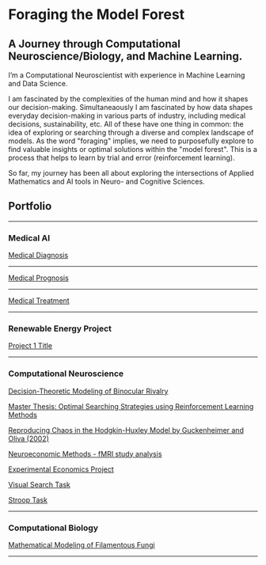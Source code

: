 # Foraging the Model Forest

## A Journey through Computational Neuroscience/Biology, and Machine Learning.

I’m a Computational Neuroscientist with experience in Machine Learning and Data Science.  

I am fascinated by the complexities of the human mind and how it shapes our decision-making. Simultaneaously I am fascinated by how data shapes everyday decision-making in various parts of industry, including medical decisions, sustainability, etc. All of these have one thing in common: 
the idea of exploring or searching through a diverse and complex landscape of models. As the word "foraging" implies, we need to purposefully explore to find valuable insights or optimal solutions within the "model forest". This is a process that helps to learn by trial and error (reinforcement learning).

So far, my journey has been all about exploring the intersections of Applied Mathematics and AI tools in Neuro- and Cognitive Sciences.

<!-- add link to my coursera website -->





## Portfolio

---

### Medical AI

[Medical Diagnosis](/sample_page)
<!--img src="images/comingsoon.jpeg?raw=true"/ -->

---
[Medical Prognosis](/sample_page)
<!-- img src="images/comingsoon.jpeg?raw=true"/-->

---
[Medical Treatment](/sample_page)
<!-- img src="images/comingsoon.jpeg?raw=true"/ -->

---

### Renewable Energy Project

[Project 1 Title](http://example.com/)

---

### Computational Neuroscience

[Decision-Theoretic Modeling of Binocular Rivalry](/bin_riv.md)
<!--img src="images/comingsoon.jpeg?raw=true"/-->

[Master Thesis: Optimal Searching Strategies using Reinforcement Learning Methods](/pdf/master_thesis.pdf)
<!--img src="images/comingsoon.jpeg?raw=true"/-->

[Reproducing Chaos in the Hodgkin-Huxley Model by Guckenheimer and Oliva (2002)](/chaos.md)
<!--img src="images/comingsoon.jpeg?raw=true"/-->

[Neuroeconomic Methods - fMRI study analysis](/neuroeconomic_methods.md)
<!--img src="images/comingsoon.jpeg?raw=true"/-->

[Experimental Economics Project](/exp_econ_project.md)
<!--img src="images/comingsoon.jpeg?raw=true"/-->

[Visual Search Task](visualsearch.md)
<!--img src="images/comingsoon.jpeg?raw=true"/-->

[Stroop Task](strooptask.md)
<!--img src="images/comingsoon.jpeg?raw=true"/-->

<!-- add stochastics projects, comp modeling, deep learning, exp economics projects -->
---

### Computational Biology

[Mathematical Modeling of Filamentous Fungi](http://www.dyco.fr/index.php/DREAMS)

---
